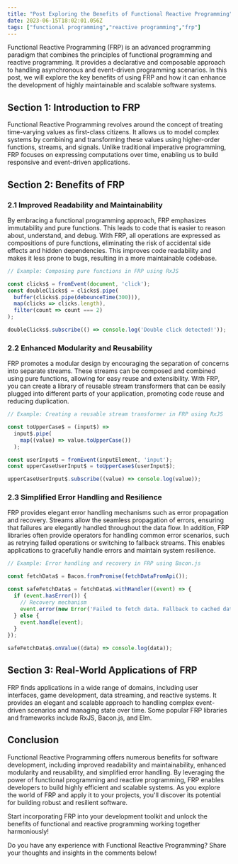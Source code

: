 ```yaml
---
title: "Post Exploring the Benefits of Functional Reactive Programming"
date: 2023-06-15T18:02:01.056Z
tags: ["functional programming","reactive programming","frp"]
---
```




Functional Reactive Programming (FRP) is an advanced programming paradigm that combines the principles of functional programming and reactive programming. It provides a declarative and composable approach to handling asynchronous and event-driven programming scenarios. In this post, we will explore the key benefits of using FRP and how it can enhance the development of highly maintainable and scalable software systems.

## Section 1: Introduction to FRP

Functional Reactive Programming revolves around the concept of treating time-varying values as first-class citizens. It allows us to model complex systems by combining and transforming these values using higher-order functions, streams, and signals. Unlike traditional imperative programming, FRP focuses on expressing computations over time, enabling us to build responsive and event-driven applications.

## Section 2: Benefits of FRP

### 2.1 Improved Readability and Maintainability

By embracing a functional programming approach, FRP emphasizes immutability and pure functions. This leads to code that is easier to reason about, understand, and debug. With FRP, all operations are expressed as compositions of pure functions, eliminating the risk of accidental side effects and hidden dependencies. This improves code readability and makes it less prone to bugs, resulting in a more maintainable codebase.

```typescript
// Example: Composing pure functions in FRP using RxJS

const clicks$ = fromEvent(document, 'click');
const doubleClicks$ = clicks$.pipe(
  buffer(clicks$.pipe(debounceTime(300))),
  map(clicks => clicks.length),
  filter(count => count === 2)
);

doubleClicks$.subscribe(() => console.log('Double click detected!'));
```

### 2.2 Enhanced Modularity and Reusability

FRP promotes a modular design by encouraging the separation of concerns into separate streams. These streams can be composed and combined using pure functions, allowing for easy reuse and extensibility. With FRP, you can create a library of reusable stream transformers that can be easily plugged into different parts of your application, promoting code reuse and reducing duplication.

```typescript
// Example: Creating a reusable stream transformer in FRP using RxJS

const toUpperCase$ = (input$) =>
  input$.pipe(
    map((value) => value.toUpperCase())
  );

const userInput$ = fromEvent(inputElement, 'input');
const upperCaseUserInput$ = toUpperCase$(userInput$);

upperCaseUserInput$.subscribe((value) => console.log(value));
```

### 2.3 Simplified Error Handling and Resilience

FRP provides elegant error handling mechanisms such as error propagation and recovery. Streams allow the seamless propagation of errors, ensuring that failures are elegantly handled throughout the data flow. In addition, FRP libraries often provide operators for handling common error scenarios, such as retrying failed operations or switching to fallback streams. This enables applications to gracefully handle errors and maintain system resilience.

```javascript
// Example: Error handling and recovery in FRP using Bacon.js

const fetchData$ = Bacon.fromPromise(fetchDataFromApi());

const safeFetchData$ = fetchData$.withHandler((event) => {
  if (event.hasError()) {
    // Recovery mechanism
    event.error(new Error('Failed to fetch data. Fallback to cached data.'));
  } else {
    event.handle(event);
  }
});

safeFetchData$.onValue((data) => console.log(data));
```

## Section 3: Real-World Applications of FRP

FRP finds applications in a wide range of domains, including user interfaces, game development, data streaming, and reactive systems. It provides an elegant and scalable approach to handling complex event-driven scenarios and managing state over time. Some popular FRP libraries and frameworks include RxJS, Bacon.js, and Elm.

## Conclusion

Functional Reactive Programming offers numerous benefits for software development, including improved readability and maintainability, enhanced modularity and reusability, and simplified error handling. By leveraging the power of functional programming and reactive programming, FRP enables developers to build highly efficient and scalable systems. As you explore the world of FRP and apply it to your projects, you'll discover its potential for building robust and resilient software.

Start incorporating FRP into your development toolkit and unlock the benefits of functional and reactive programming working together harmoniously!

Do you have any experience with Functional Reactive Programming? Share your thoughts and insights in the comments below!